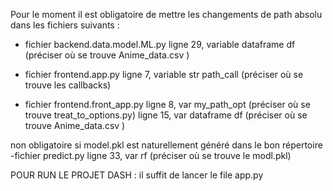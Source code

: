 Pour le moment il est obligatoire de mettre les changements de path absolu dans les fichiers suivants : 

- fichier backend.data.model.ML.py
ligne 29, variable dataframe df (préciser où se trouve Anime_data.csv )

- fichier frontend.app.py 
ligne 7, variable str path_call (préciser où se trouve les callbacks)

- fichier frontend.front_app.py
ligne 8, var my_path_opt (préciser où se trouve treat_to_options.py)
ligne 15, var dataframe df (préciser où se trouve Anime_data.csv )

non obligatoire si model.pkl est naturellement généré dans le bon répertoire
-fichier predict.py
ligne 33, var rf (préciser où se trouve le modl.pkl)

POUR RUN LE PROJET DASH : il suffit de lancer le file app.py

